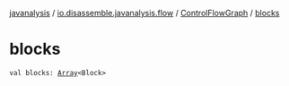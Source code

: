 [javanalysis](../../index.md) / [io.disassemble.javanalysis.flow](../index.md) / [ControlFlowGraph](index.md) / [blocks](./blocks.md)

# blocks

`val blocks: `[`Array`](https://kotlinlang.org/api/latest/jvm/stdlib/kotlin/-array/index.html)`<Block>`